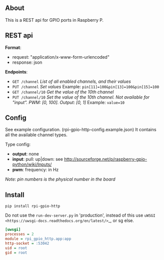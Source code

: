 About
------
This is a REST api for GPIO ports in Raspberry P.

REST api
--------

**Format**:

+ request: "application/x-www-form-urlencoded"
+ response: json

**Endpoints**:

+ ``GET /channel`` *List of all enabled channels, and their values*
+ ``PUT /channel`` *Set values* Example: ``pin[11]=100&pin[13]=100&pin[15]=100``
+ ``GET /channel/10`` *Get the value of the 10th channel*
+ ``PUT /channel/10`` *Set the value of the 10th channel. Not available for "input". PWM: [0, 100]. Output: [0, 1]* Example: ``value=10``

Config
------
See example configuration. (rpi-gpio-http-config.example.json) It contains all the available channel types.

Type config:

+ **output**: none
+ **input**: pull: up|down: see http://sourceforge.net/p/raspberry-gpio-python/wiki/Inputs/
+ **pwm**: frequency: in Hz

*Note: pin numbers is the physical number in the board*

Install
-------
``pip install rpi-gpio-http``

Do not use the ``run-dev-server.py`` in 'production', instead of this use `uWSGI <https://uwsgi-docs.readthedocs.org/en/latest/>`_, or sg else.

```ini
[uwsgi]
processes = 2
module = rpi_gpio_http.app:app
http-socket = :53042
uid = root
gid = root
```
